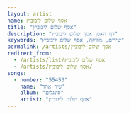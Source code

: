 ```yaml
---
layout: artist
name: אסף שלום ליבוביץ
title: "אסף שלום ליבוביץ"
description: "דף האמן אסף שלום ליבוביץ"
keywords: "שירים, מוזיקה, אסף שלום ליבוביץ"
permalink: /artists/אסף-שלום-ליבוביץ
redirect_from:
  - /artists/list/אסף שלום ליבוביץ
  - /artists/אסף-שלום-ליבוביץ/
songs:
  - number: "55453"
    name: "שיר אחד"
    album: "סינגלים"
    artist: "אסף שלום ליבוביץ"
---
```

